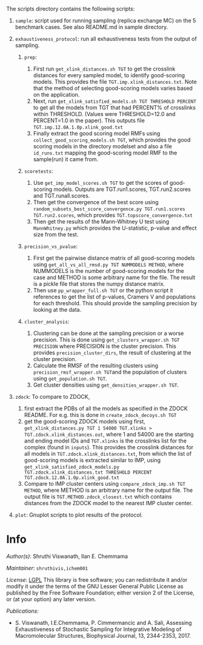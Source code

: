 The scripts directory contains the following scripts:

1. `sample`: script used for running sampling (replica exchange MC) on the 5 benchmark cases.
See also README.md in sample directory.

2.  `exhaustiveness_protocol`: run all exhaustiveness tests from the output of sampling.
    1. `prep`: 
        1. First run `get_xlink_distances.sh TGT` to get the crosslink distances for every sampled model, to identify good-scoring models. This provides the file `TGT.imp.xlink_distances.txt`. Note that the method of selecting good-scoring models varies based on the application. 
        2. Next, run `get_xlink_satisfied_models.sh TGT THRESHOLD PERCENT` to get all the models from TGT that had PERCENT% of crosslinks within THRESHOLD. (Values were THRESHOLD=12.0 and PERCENT=1.0 in the paper). This outputs file `TGT.imp.12.0A.1.0p.xlink_good.txt` 
        3. Finally extract the good scoring model RMFs using `collect_good_scoring_models.sh TGT`, which provides the good scoring models in the directory modelset and also a file `id_runs.txt` mapping the good-scoring model RMF to the sample(run) it came from.

    2. `scoretests`:
        1. Use `get_imp_model_scores.sh TGT` to get the scores of good-scoring models. Outputs are TGT.run1.scores, TGT.run2.scores and TGT.runall.scores.
        2. Then get the convergence of the best score using `random_subsets_best_score_convergence.py TGT.run1.scores TGT.run2.scores`, which provides `TGT.topscore_convergence.txt`
        3. Then get the results of the Mann-Whitney U test using `MannWhitney.py` which provides the U-statistic, p-value and effect size from the test.

    3. `precision_vs_pvalue`:
        1. First get the pairwise distance matrix of all good-scoring models using `get_all_vs_all_rmsd.py TGT NUMMODELS METHOD`,  where NUMMODELS is the number of good-scoring models for the case and METHOD is some arbitrary name for the file.  The result is a pickle file that stores the numpy distance matrix.
        2. Then use `pp_wrapper_full.sh TGT` or the python script it references to get the list of p-values, Cramers V and populations for each threshold. This should provide the sampling precision by looking at the data. 
    4. `cluster_analysis`:
        1. Clustering can be done at the sampling precision or a worse precision. This is done using `get_clusters_wrapper.sh TGT PRECISION` where PRECISION is the cluster precision. This provides `precision_cluster_dirs`, the result of clustering at the cluster precision.
        2. Calculate the RMSF of the resulting clusters using `precision_rmsf_wrapper.sh TGT`and the population of clusters using `get_population.sh TGT`.
        3. Get cluster densities using `get_densities_wrapper.sh TGT`. 
 
3. `zdock`: To compare to ZDOCK, 
    1. first extract the PDBs of all the models as specified in the ZDOCK README. For e.g. this is done in `create_zdock_decoys.sh TGT`
    2. get the good-scoring ZDOCK models using first, `get_xlink_distances.py TGT 1 54000 TGT.xlinks > TGT.zdock.xlink_distances.out`, where 1 and 54000 are the starting and ending model IDs and `TGT.xlinks` is the crosslinks list for the complex (found in `inputs`). This provides the crosslink distances for all models in `TGT.zdock.xlink_distances.txt`, from which the list of good-scoring models is extracted similar to IMP, using `get_xlink_satisfied_zdock_models.py  TGT.zdock.xlink_distances.txt THRESHOLD PERCENT TGT.zdock.12.0A.1.0p.xlink_good.txt`
    3. Compare to IMP cluster centers using `compare_zdock_imp.sh TGT METHOD`, where METHOD is an arbitrary name for the output file. The output file is `TGT.METHOD.zdock_closest.txt` which contains distances from the ZDOCK model to the nearest IMP cluster center. 


4. `plot`: Gnuplot scripts to plot results of the protocol.

# Info

_Author(s)_: Shruthi Viswanath, Ilan E. Chemmama 

_Maintainer_: `shruthivis,ichem001`

_License_: [LGPL](http://www.gnu.org/licenses/old-licenses/lgpl-2.1.html)
This library is free software; you can redistribute it and/or
modify it under the terms of the GNU Lesser General Public
License as published by the Free Software Foundation; either
version 2 of the License, or (at your option) any later version.

_Publications_:
- S. Viswanath, I.E.Chemmama, P. Cimmermancic and A. Sali, Assessing Exhaustiveness of Stochastic Sampling for Integrative Modeling of Macromolecular Structures, Biophysical Journal, 13, 2344-2353, 2017.



